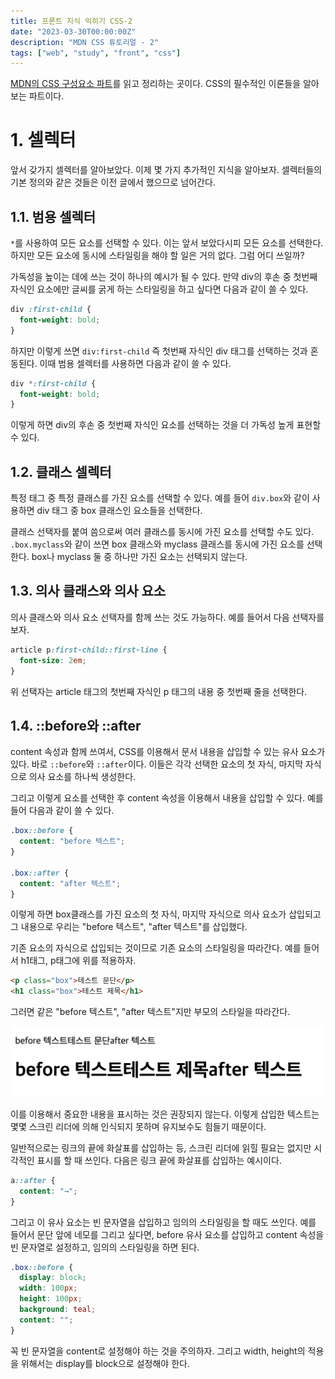 ```yaml
---
title: 프론트 지식 익히기 CSS-2
date: "2023-03-30T00:00:00Z"
description: "MDN CSS 튜토리얼 - 2"
tags: ["web", "study", "front", "css"]
---
```


[MDN의 CSS 구성요소 파트](https://developer.mozilla.org/ko/docs/Learn/CSS/Building_blocks)를 읽고 정리하는 곳이다. CSS의 필수적인 이론들을 알아보는 파트이다.

# 1. 셀렉터

앞서 갖가지 셀렉터를 알아보았다. 이제 몇 가지 추가적인 지식을 알아보자. 셀렉터들의 기본 정의와 같은 것들은 이전 글에서 했으므로 넘어간다.

## 1.1. 범용 셀렉터

`*`를 사용하여 모든 요소를 선택할 수 있다. 이는 앞서 보았다시피 모든 요소를 선택한다. 하지만 모든 요소에 동시에 스타일링을 해야 할 일은 거의 없다. 그럼 어디 쓰일까?

가독성을 높이는 데에 쓰는 것이 하나의 예시가 될 수 있다. 만약 div의 후손 중 첫번째 자식인 요소에만 글씨를 굵게 하는 스타일링을 하고 싶다면 다음과 같이 쓸 수 있다.

```css
div :first-child {
  font-weight: bold;
}
```

하지만 이렇게 쓰면 `div:first-child` 즉 첫번째 자식인 div 태그를 선택하는 것과 혼동된다. 이때 범용 셀렉터를 사용하면 다음과 같이 쓸 수 있다.

```css
div *:first-child {
  font-weight: bold;
}
```

이렇게 하면 div의 후손 중 첫번째 자식인 요소를 선택하는 것을 더 가독성 높게 표현할 수 있다.

## 1.2. 클래스 셀렉터

특정 태그 중 특정 클래스를 가진 요소를 선택할 수 있다. 예를 들어 `div.box`와 같이 사용하면 div 태그 중 box 클래스인 요소들을 선택한다.

클래스 선택자를 붙여 씀으로써 여러 클래스를 동시에 가진 요소를 선택할 수도 있다. `.box.myclass`와 같이 쓰면 box 클래스와 myclass 클래스를 동시에 가진 요소를 선택한다. box나 myclass 둘 중 하나만 가진 요소는 선택되지 않는다.

## 1.3. 의사 클래스와 의사 요소

의사 클래스와 의사 요소 선택자를 함께 쓰는 것도 가능하다. 예를 들어서 다음 선택자를 보자.

```css
article p:first-child::first-line {
  font-size: 2em;
}
```

위 선택자는 article 태그의 첫번째 자식인 p 태그의 내용 중 첫번째 줄을 선택한다.

## 1.4. ::before와 ::after

content 속성과 함께 쓰여서, CSS를 이용해서 문서 내용을 삽입할 수 있는 유사 요소가 있다. 바로 `::before`와 `::after`이다. 이들은 각각 선택한 요소의 첫 자식, 마지막 자식으로 의사 요소를 하나씩 생성한다.

그리고 이렇게 요소를 선택한 후 content 속성을 이용해서 내용을 삽입할 수 있다. 예를 들어 다음과 같이 쓸 수 있다.

```css
.box::before {
  content: "before 텍스트";
}

.box::after {
  content: "after 텍스트";
}
```

이렇게 하면 box클래스를 가진 요소의 첫 자식, 마지막 자식으로 의사 요소가 삽입되고 그 내용으로 우리는 "before 텍스트", "after 텍스트"를 삽입했다.

기존 요소의 자식으로 삽입되는 것이므로 기존 요소의 스타일링을 따라간다. 예를 들어서 h1태그, p태그에 위를 적용하자.

```html
<p class="box">테스트 문단</p>
<h1 class="box">테스트 제목</h1>
```

그러면 같은 "before 텍스트", "after 텍스트"지만 부모의 스타일을 따라간다.

![result](./before-after.png)

이를 이용해서 중요한 내용을 표시하는 것은 권장되지 않는다. 이렇게 삽입한 텍스트는 몇몇 스크린 리더에 의해 인식되지 못하며 유지보수도 힘들기 때문이다.

일반적으로는 링크의 끝에 화살표를 삽입하는 등, 스크린 리더에 읽힐 필요는 없지만 시각적인 표시를 할 때 쓰인다. 다음은 링크 끝에 화살표를 삽입하는 예시이다.

```css
a::after {
  content: "→";
}
```

그리고 이 유사 요소는 빈 문자열을 삽입하고 임의의 스타일링을 할 때도 쓰인다. 예를 들어서 문단 앞에 네모를 그리고 싶다면, before 유사 요소를 삽입하고 content 속성을 빈 문자열로 설정하고, 임의의 스타일링을 하면 된다.

```css
.box::before {
  display: block;
  width: 100px;
  height: 100px;
  background: teal;
  content: "";
}
```

꼭 빈 문자열을 content로 설정해야 하는 것을 주의하자. 그리고 width, height의 적용을 위해서는 display를 block으로 설정해야 한다.

